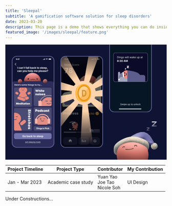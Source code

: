 ```yaml
---
title: 'Sleepal'
subtitle: 'A gamification software solution for sleep disorders'
date: 2023-03-20
description: This page is a demo that shows everything you can do inside portfolio and blog posts.
featured_image: '/images/sleepal/feature.png'
---
```


![](/images/sleepal/feature.png)

| Project Timeline  | Project Type  | Contributor | My Contribution | 
|----------------------|---------------| --------- | ------- |
| Jan - Mar 2023 | Academic case study | Yuan Yao <br /> Joe Tao <br /> Nicole Soh | UI Design <br /> |

Under Constructions...